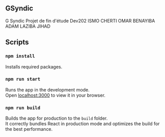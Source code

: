 ## GSyndic
G Syndic
Projet de fin d'étude 
Dev202 ISMO
CHERTI OMAR
BENAYIBA ADAM
LAZIBA JIHAD

## Scripts

### `npm install`
Installs required packages.

### `npm run start`
Runs the app in the development mode.\
Open [localhost:3000](http://localhost:3000) to view it in your browser.

### `npm run build`
Builds the app for production to the `build` folder.\
It correctly bundles React in production mode and optimizes the build for the best performance.
